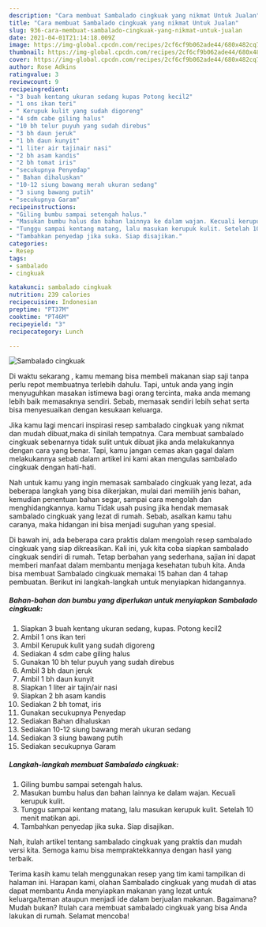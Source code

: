 ```yaml
---
description: "Cara membuat Sambalado cingkuak yang nikmat Untuk Jualan"
title: "Cara membuat Sambalado cingkuak yang nikmat Untuk Jualan"
slug: 936-cara-membuat-sambalado-cingkuak-yang-nikmat-untuk-jualan
date: 2021-04-01T21:14:18.009Z
image: https://img-global.cpcdn.com/recipes/2cf6cf9b062ade44/680x482cq70/sambalado-cingkuak-foto-resep-utama.jpg
thumbnail: https://img-global.cpcdn.com/recipes/2cf6cf9b062ade44/680x482cq70/sambalado-cingkuak-foto-resep-utama.jpg
cover: https://img-global.cpcdn.com/recipes/2cf6cf9b062ade44/680x482cq70/sambalado-cingkuak-foto-resep-utama.jpg
author: Rose Adkins
ratingvalue: 3
reviewcount: 9
recipeingredient:
- "3 buah kentang ukuran sedang kupas Potong kecil2"
- "1 ons ikan teri"
- " Kerupuk kulit yang sudah digoreng"
- "4 sdm cabe giling halus"
- "10 bh telur puyuh yang sudah direbus"
- "3 bh daun jeruk"
- "1 bh daun kunyit"
- "1 liter air tajinair nasi"
- "2 bh asam kandis"
- "2 bh tomat iris"
- "secukupnya Penyedap"
- " Bahan dihaluskan"
- "10-12 siung bawang merah ukuran sedang"
- "3 siung bawang putih"
- "secukupnya Garam"
recipeinstructions:
- "Giling bumbu sampai setengah halus."
- "Masukan bumbu halus dan bahan lainnya ke dalam wajan. Kecuali kerupuk kulit."
- "Tunggu sampai kentang matang, lalu masukan kerupuk kulit. Setelah 10 menit matikan api."
- "Tambahkan penyedap jika suka. Siap disajikan."
categories:
- Resep
tags:
- sambalado
- cingkuak

katakunci: sambalado cingkuak 
nutrition: 239 calories
recipecuisine: Indonesian
preptime: "PT37M"
cooktime: "PT46M"
recipeyield: "3"
recipecategory: Lunch

---
```



![Sambalado cingkuak](https://img-global.cpcdn.com/recipes/2cf6cf9b062ade44/680x482cq70/sambalado-cingkuak-foto-resep-utama.jpg)

Di waktu  sekarang , kamu memang bisa membeli makanan siap saji tanpa perlu repot membuatnya terlebih dahulu. Tapi, untuk anda yang ingin menyuguhkan masakan istimewa bagi orang tercinta, maka anda memang lebih baik memasaknya sendiri. Sebab, memasak sendiri lebih sehat serta bisa menyesuaikan dengan kesukaan keluarga.

Jika kamu lagi mencari inspirasi resep sambalado cingkuak yang nikmat dan mudah dibuat,maka di sinilah tempatnya. Cara membuat sambalado cingkuak  sebenarnya tidak sulit untuk dibuat jika anda melakukannya dengan cara yang benar. Tapi, kamu jangan cemas akan gagal dalam melakukannya 
sebab dalam artikel ini kami akan mengulas sambalado cingkuak dengan hati-hati.  



Nah untuk kamu yang ingin memasak sambalado cingkuak yang lezat, ada beberapa langkah yang bisa dikerjakan, mulai dari memilih jenis bahan, kemudian penentuan bahan segar, sampai cara mengolah dan menghidangkannya. kamu Tidak usah pusing jika hendak memasak sambalado cingkuak yang lezat di rumah. Sebab, asalkan kamu  tahu caranya, maka hidangan ini bisa menjadi suguhan yang spesial.

Di bawah ini, ada beberapa cara praktis  dalam mengolah resep sambalado cingkuak yang siap dikreasikan. Kali ini, yuk kita coba siapkan sambalado cingkuak sendiri di rumah. Tetap berbahan yang sederhana, sajian ini dapat memberi manfaat dalam membantu menjaga kesehatan tubuh kita. Anda bisa membuat Sambalado cingkuak memakai 15 bahan dan 4 tahap pembuatan. Berikut ini langkah-langkah untuk menyiapkan hidangannya.

<!--inarticleads1-->

##### Bahan-bahan dan bumbu yang diperlukan untuk menyiapkan Sambalado cingkuak:

1. Siapkan 3 buah kentang ukuran sedang, kupas. Potong kecil2
1. Ambil 1 ons ikan teri
1. Ambil  Kerupuk kulit yang sudah digoreng
1. Sediakan 4 sdm cabe giling halus
1. Gunakan 10 bh telur puyuh yang sudah direbus
1. Ambil 3 bh daun jeruk
1. Ambil 1 bh daun kunyit
1. Siapkan 1 liter air tajin/air nasi
1. Siapkan 2 bh asam kandis
1. Sediakan 2 bh tomat, iris
1. Gunakan secukupnya Penyedap
1. Sediakan  Bahan dihaluskan
1. Sediakan 10-12 siung bawang merah ukuran sedang
1. Sediakan 3 siung bawang putih
1. Sediakan secukupnya Garam




<!--inarticleads2-->

##### Langkah-langkah membuat Sambalado cingkuak:

1. Giling bumbu sampai setengah halus.
1. Masukan bumbu halus dan bahan lainnya ke dalam wajan. Kecuali kerupuk kulit.
1. Tunggu sampai kentang matang, lalu masukan kerupuk kulit. Setelah 10 menit matikan api.
1. Tambahkan penyedap jika suka. Siap disajikan.




Nah, itulah artikel tentang  sambalado cingkuak  yang praktis dan mudah versi kita. Semoga kamu bisa mempraktekkannya dengan hasil yang terbaik. 

Terima kasih kamu telah menggunakan resep yang tim kami tampilkan di halaman ini. Harapan kami, olahan  Sambalado cingkuak yang mudah di atas dapat membantu Anda menyiapkan makanan yang lezat untuk keluarga/teman ataupun menjadi ide dalam berjualan makanan. Bagaimana? Mudah bukan? Itulah cara membuat sambalado cingkuak yang bisa Anda lakukan di rumah. Selamat mencoba!

